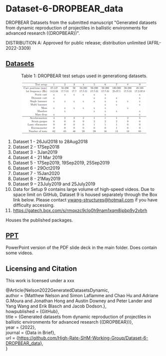 # Dataset-6-DROPBEAR_data
DROPBEAR Datasets from the submitted manuscript "Generated datasets from dynamic reproduction of projectiles in ballistic environments for advanced research ({DROPBEAR})".

DISTRIBUTION A: Approved for public release; distribution unlimited (AFRL-2022-3309)



## [Datasets](data)

<p align="center">
Table 1: DROPBEAR test setups used in generationg datasets.
</p>

<p align="center">
<img src="media/table_1.jpg" alt="drawing" width="400"/>
</p>



1. Dataset 1 - 26Jul2018 to 28Aug2018
1. Dataset 2 - 17Sep2018
1. Dataset 3 - 3Jan2019
1. Dataset 4 - 21 Mar 2019
1. Dataset 5 - 17Sep2019, 19Sep2019, 25Sep2019
1. Dataset 6 - 29Oct2019
1. Dataset 7 - 15Jan2020
1. Dataset 8 - 21May2019
1. Dataset 9 – 23July2019 and 25July2019
1. Data for Setup 9 contains large volume of high-speed videos.  Due to space limit on GitHub, Dataset 9 is housed separately through the Box link below.  Please contact ywang-structures@hotmail.com if you have difficulty accessing.
1. https://gatech.box.com/s/rmqxzc9clo0h9nam1xqm8ipbp9y2vbrh 

Houses the published packages.


## [PPT](PPT)
PowerPoint version of the PDF slide deck in the main folder. Does contain some videos. 

## Licensing and Citation

[comment]: <> ([![CC BY-SA 4.0][cc-by-sa-shield]][cc-by-sa])

This work is licensed under a  xxx

[comment]: <> ([Creative Commons Attribution-ShareAlike 4.0 International License][cc-by-sa].)

[cc-by-sa]: http://creativecommons.org/licenses/by-sa/4.0/
[cc-by-sa-image]: https://licensebuttons.net/l/by-sa/4.0/88x31.png
[cc-by-sa-shield]: https://img.shields.io/badge/License-CC%20BY--SA%204.0-lightgrey.svg




@Article{Nelson2022GeneratedDatasetsDynamic,   
  author = {Matthew Nelson and Simon Laflamme and Chao Hu and Adriane G.Moura and Jonathan Hong and Austin Downey and Peter Lander and Yang Wang and Erik Blasch and Jacob Dodson.},   
  howpublished = {GitHub},  
  title  = {Generated datasets from dynamic reproduction of projectiles in ballistic environments for advanced research ({DROPBEAR})},   
  year   = {2022},  
  journal = {Data in Brief},    
  url    = {https://github.com/High-Rate-SHM-Working-Group/Dataset-6-DROPBEAR_data},    
}
































